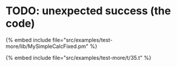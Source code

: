 # TODO: unexpected success (the code)


{% embed include file="src/examples/test-more/lib/MySimpleCalcFixed.pm" %}

{% embed include file="src/examples/test-more/t/35.t" %}


